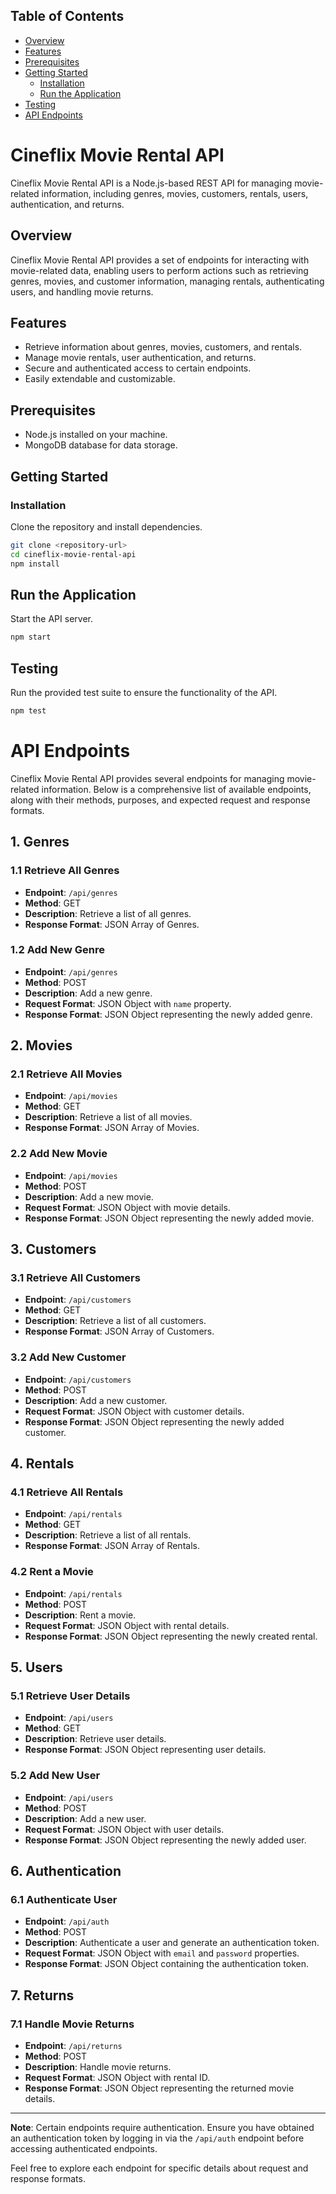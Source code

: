 ## Table of Contents

-   [Overview](#overview)
-   [Features](#features)
-   [Prerequisites](#prerequisites)
-   [Getting Started](#getting-started)
    -   [Installation](#installation)
    -   [Run the Application](#run-the-application)
-   [Testing](#testing)
-   [API Endpoints](#api-endpoints)

# Cineflix Movie Rental API

Cineflix Movie Rental API is a Node.js-based REST API for managing movie-related information, including genres, movies, customers, rentals, users, authentication, and returns.

## Overview

Cineflix Movie Rental API provides a set of endpoints for interacting with movie-related data, enabling users to perform actions such as retrieving genres, movies, and customer information, managing rentals, authenticating users, and handling movie returns.

## Features

-   Retrieve information about genres, movies, customers, and rentals.
-   Manage movie rentals, user authentication, and returns.
-   Secure and authenticated access to certain endpoints.
-   Easily extendable and customizable.

## Prerequisites

-   Node.js installed on your machine.
-   MongoDB database for data storage.

## Getting Started

### Installation

Clone the repository and install dependencies.

```bash
git clone <repository-url>
cd cineflix-movie-rental-api
npm install
```

## Run the Application

Start the API server.

```bash
npm start
```

## Testing

Run the provided test suite to ensure the functionality of the API.

```bash
npm test
```

# API Endpoints

Cineflix Movie Rental API provides several endpoints for managing movie-related information. Below is a comprehensive list of available endpoints, along with their methods, purposes, and expected request and response formats.

## 1. Genres

### 1.1 Retrieve All Genres

-   **Endpoint**: `/api/genres`
-   **Method**: GET
-   **Description**: Retrieve a list of all genres.
-   **Response Format**: JSON Array of Genres.

### 1.2 Add New Genre

-   **Endpoint**: `/api/genres`
-   **Method**: POST
-   **Description**: Add a new genre.
-   **Request Format**: JSON Object with `name` property.
-   **Response Format**: JSON Object representing the newly added genre.

## 2. Movies

### 2.1 Retrieve All Movies

-   **Endpoint**: `/api/movies`
-   **Method**: GET
-   **Description**: Retrieve a list of all movies.
-   **Response Format**: JSON Array of Movies.

### 2.2 Add New Movie

-   **Endpoint**: `/api/movies`
-   **Method**: POST
-   **Description**: Add a new movie.
-   **Request Format**: JSON Object with movie details.
-   **Response Format**: JSON Object representing the newly added movie.

## 3. Customers

### 3.1 Retrieve All Customers

-   **Endpoint**: `/api/customers`
-   **Method**: GET
-   **Description**: Retrieve a list of all customers.
-   **Response Format**: JSON Array of Customers.

### 3.2 Add New Customer

-   **Endpoint**: `/api/customers`
-   **Method**: POST
-   **Description**: Add a new customer.
-   **Request Format**: JSON Object with customer details.
-   **Response Format**: JSON Object representing the newly added customer.

## 4. Rentals

### 4.1 Retrieve All Rentals

-   **Endpoint**: `/api/rentals`
-   **Method**: GET
-   **Description**: Retrieve a list of all rentals.
-   **Response Format**: JSON Array of Rentals.

### 4.2 Rent a Movie

-   **Endpoint**: `/api/rentals`
-   **Method**: POST
-   **Description**: Rent a movie.
-   **Request Format**: JSON Object with rental details.
-   **Response Format**: JSON Object representing the newly created rental.

## 5. Users

### 5.1 Retrieve User Details

-   **Endpoint**: `/api/users`
-   **Method**: GET
-   **Description**: Retrieve user details.
-   **Response Format**: JSON Object representing user details.

### 5.2 Add New User

-   **Endpoint**: `/api/users`
-   **Method**: POST
-   **Description**: Add a new user.
-   **Request Format**: JSON Object with user details.
-   **Response Format**: JSON Object representing the newly added user.

## 6. Authentication

### 6.1 Authenticate User

-   **Endpoint**: `/api/auth`
-   **Method**: POST
-   **Description**: Authenticate a user and generate an authentication token.
-   **Request Format**: JSON Object with `email` and `password` properties.
-   **Response Format**: JSON Object containing the authentication token.

## 7. Returns

### 7.1 Handle Movie Returns

-   **Endpoint**: `/api/returns`
-   **Method**: POST
-   **Description**: Handle movie returns.
-   **Request Format**: JSON Object with rental ID.
-   **Response Format**: JSON Object representing the returned movie details.

---

**Note**: Certain endpoints require authentication. Ensure you have obtained an authentication token by logging in via the `/api/auth` endpoint before accessing authenticated endpoints.

Feel free to explore each endpoint for specific details about request and response formats.
